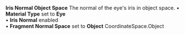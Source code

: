 <tr>
<td><strong>Iris Normal Object Space</strong></td>
<td>The normal of the eye's iris in object space.</td>
<td>&#8226; <strong>Material Type</strong> set to <strong>Eye</strong> <br/>&#8226; <strong>Iris Normal</strong> enabled <br/>&#8226; <strong>Fragment Normal Space</strong> set to <strong>Object</strong></td>
<td>CoordinateSpace.Object</td>
</tr>

